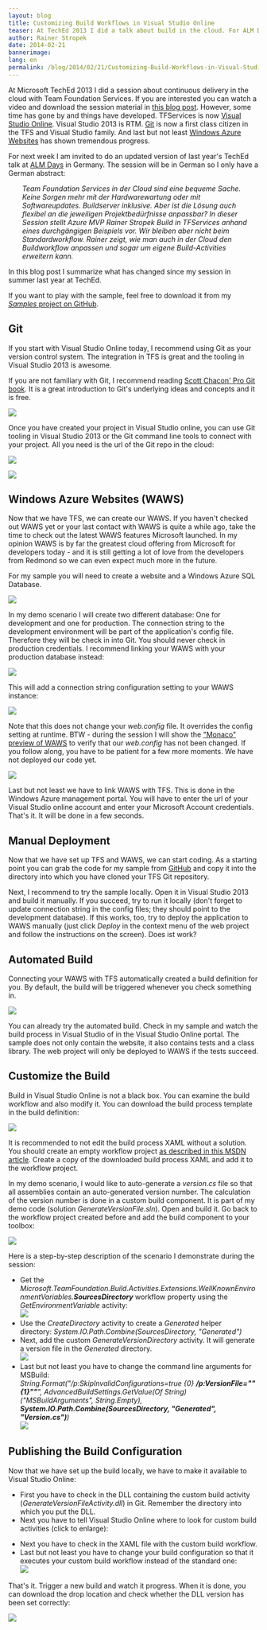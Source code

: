 ```yaml
---
layout: blog
title: Customizing Build Workflows in Visual Studio Online
teaser: At TechEd 2013 I did a talk about build in the cloud. For ALM Days next week, Microsoft invited me to do an updated version of this session. So I brought my samples up-to-date and switched to Git. In this blog post I describe what I will demo during the session.
author: Rainer Stropek
date: 2014-02-21
bannerimage: 
lang: en
permalink: /blog/2014/02/21/Customizing-Build-Workflows-in-Visual-Studio-Online
---
```


<p>At Microsoft TechEd 2013 I did a session about continuous delivery in the cloud with Team Foundation Services. If you are interested you can watch a video and download the session material in <a href="http://www.software-architects.com/devblog/2013/06/26/MS-TechEd-2013-Talk-Continuous-Integration-with-Team-Foundation-Services-and-Windows-Azure-Websites" target="_blank">this blog post</a>. However, some time has gone by and things have developed. TFServices is now <a href="http://www.visualstudio.com/" target="_blank">Visual Studio Online</a>. Visual Studio 2013 is RTM. <a href="http://git-scm.com/" target="_blank">Git</a> is now a first class citizen in the TFS and Visual Studio family. And last but not least <a href="http://www.windowsazure.com/en-us/services/web-sites/" target="_blank">Windows Azure Websites</a> has shown tremendous progress.</p><p>For next week I am invited to do an updated version of last year's TechEd talk at <a href="http://alm-days.de/" target="_blank">ALM Days</a> in Germany. The session will be in German so I only have a German abstract:</p><div style="margin-left: 2em">
  <p>
    <em>Team Foundation Services in der Cloud sind eine bequeme Sache. Keine Sorgen mehr mit der Hardwarewartung oder mit Softwareupdates. Buildserver inklusive. Aber ist die Lösung auch flexibel an die jeweiligen Projektbedürfnisse anpassbar? In dieser Session stellt Azure MVP Rainer Stropek Build in TFServices anhand eines durchgängigen Beispiels vor. Wir bleiben aber nicht beim Standardworkflow. Rainer zeigt, wie man auch in der Cloud den Buildworkflow anpassen und sogar um eigene Build-Activities erweitern kann.</em>
  </p>
</div><p>In this blog post I summarize what has changed since my session in summer last year at TechEd.</p><p class="showcase">If you want to play with the sample, feel free to download it from my <a href="https://github.com/rstropek/Samples/tree/master/BeeInMyGarden" target="_blank"><em>Samples</em> project on GitHub</a>.</p><h2>Git</h2><p>If you start with Visual Studio Online today, I recommend using Git as your version control system. The integration in TFS is great and the tooling in Visual Studio 2013 is awesome.</p><p class="showcase">If you are not familiary with Git, I recommend reading <a href="http://git-scm.com/book/en" target="_blank">Scott Chacon' Pro Git book</a>. It is a great introduction to Git's underlying ideas and concepts and it is free.</p><p>
  <img src="{{site.baseurl}}/content/images/blog/2014/02/VSOnlineGit.png" />
</p><p>Once you have created your project in Visual Studio online, you can use Git tooling in Visual Studio 2013 or the Git command line tools to connect with your project. All you need is the url of the Git repo in the cloud:</p><p>
  <img src="{{site.baseurl}}/content/images/blog/2014/02/GitUrl.png" />
</p><p>
  <img src="{{site.baseurl}}/content/images/blog/2014/02/ConnectTfs.png?mw=650" />
</p><h2>Windows Azure Websites (WAWS)</h2><p>Now that we have TFS, we can create our WAWS. If you haven't checked out WAWS yet or your last contact with WAWS is quite a while ago, take the time to check out the latest WAWS features Microsoft launched. In my opinion WAWS is by far the greatest cloud offering from Microsoft for developers today - and it is still getting a lot of love from the developers from Redmond so we can even expect much more in the future.</p><p>For my sample you will need to create a website and a Windows Azure SQL Database.</p><p>
  <img src="{{site.baseurl}}/content/images/blog/2014/02/Waws.png?mw=650" />
</p><p>In my demo scenario I will create two different database: One for development and one for production. The connection string to the development environment will be part of the application's config file. Therefore they will be check in into Git. You should never check in production credentials. I recommend linking your WAWS with your production database instead:</p><p>
  <img src="{{site.baseurl}}/content/images/blog/2014/02/LinkDb.png?mw=650" />
</p><p>This will add a connection string configuration setting to your WAWS instance:</p><p>
  <img src="{{site.baseurl}}/content/images/blog/2014/02/ConnectionString.png?mw=650" />
</p><p>Note that this does not change your <em>web.config</em> file. It overrides the config setting at runtime. BTW - during the session I will show the <a href="http://www.thenextdoorgeek.com/post/Editing-Windows-Azure-Web-Sites-online-with-the-new-shiny-Monaco" target="_blank">"Monaco" preview of WAWS</a> to verify that our <em>web.config</em> has not been changed. If you follow along, you have to be patient for a few more moments. We have not deployed our code yet.</p><p>
  <img src="{{site.baseurl}}/content/images/blog/2014/02/webconfig.png?mw=650" />
</p><p>Last but not least we have to link WAWS with TFS. This is done in the Windows Azure management portal. You will have to enter the url of your Visual Studio online account and enter your Microsoft Account credentials. That's it. It will be done in a few seconds.</p><h2>Manual Deployment</h2><p>Now that we have set up TFS and WAWS, we can start coding. As a starting point you can grab the code for my sample from <a href="https://github.com/rstropek/Samples/tree/master/BeeInMyGarden">GitHub</a> and copy it into the directory into which you have cloned your TFS Git repository.<br /></p><p>Next, I recommend to try the sample locally. Open it in Visual Studio 2013 and build it manually. If you succeed, try to run it locally (don't forget to update connection string in the config files; they should point to the development database). If this works, too, try to deploy the application to WAWS manually (just click <em>Deploy</em> in the context menu of the web project and follow the instructions on the screen). Does ist work?</p><h2>Automated Build</h2><p>Connecting your WAWS with TFS automatically created a build definition for you. By default, the build will be triggered whenever you check something in.</p><p>
  <img src="{{site.baseurl}}/content/images/blog/2014/02/BuildDef.png?mw=650" />
</p><p>You can already try the automated build. Check in my sample and watch the build process in Visual Studio of in the Visual Studio Online portal. The sample does not only contain the website, it also contains tests and a class library. The web project will only be deployed to WAWS if the tests succeed.</p><h2>Customize the Build</h2><p>Build in Visual Studio Online is not a black box. You can examine the build workflow and also modify it. You can download the build process template in the build definition:</p><p>
  <img src="{{site.baseurl}}/content/images/blog/2014/02/DownloadBuildXaml.png" />
</p><p class="showcase">It is recommended to not edit the build process XAML without a solution. You should create an empty workflow project <a href="http://msdn.microsoft.com/en-us/library/dd647551.aspx" target="_blank">as described in this MSDN article</a>. Create a copy of the downloaded build process XAML and add it to the workflow project.</p><p>In my demo scenario, I would like to auto-generate a <em>version.cs</em> file so that all assemblies contain an auto-generated version number. The calculation of the version number is done in a custom build component. It is part of my demo code (solution <em>GenerateVersionFile.sln</em>). Open and build it. Go back to the workflow project created before and add the build component to your toolbox:</p><p>
  <img src="{{site.baseurl}}/content/images/blog/2014/02/ChooseItems.png" />
</p><p>Here is a step-by-step description of the scenario I demonstrate during the session:</p><ul>
  <li>Get the <em>Microsoft.TeamFoundation.Build.Activities.Extensions.WellKnownEnvironmentVariables.<strong>SourcesDirectory</strong></em> workflow property using the <em>GetEnvironmentVariable</em> activity:
<br /><img src="{{site.baseurl}}/content/images/blog/2014/02/GetSourcesDirectory.png?mw=650" /><br /></li>
  <li>Use the <em>CreateDirectory</em> activity to create a <em>Generated</em> helper directory: <em>System.IO.Path.Combine(SourcesDirectory, "Generated")</em></li>
  <li>Next, add the custom <em>GenerateVersionDirectory</em> activity. It will generate a version file in the <em>Generated</em> directory.
<br /><img src="{{site.baseurl}}/content/images/blog/2014/02/GenerateVersionFile.png" /></li>
  <li>Last but not least you have to change the command line arguments for MSBuild:
<br /><em>String.Format("/p:SkipInvalidConfigurations=true {0} <strong>/p:VersionFile=""{1}""</strong>", AdvancedBuildSettings.GetValue(Of String)("MSBuildArguments", String.Empty), <strong>System.IO.Path.Combine(SourcesDirectory, "Generated", "Version.cs")</strong>)
<br /><img src="{{site.baseurl}}/content/images/blog/2014/02/CommandLineArgs.png?mw=650" /></em><br /></li>
</ul><h2>Publishing the Build Configuration</h2><p>Now that we have set up the build locally, we have to make it available to Visual Studio Online:</p><ul>
  <li>First you have to check in the DLL containing the custom build activity (<em>GenerateVersionFileActivity.dll</em>) in Git. Remember the directory into which you put the DLL.</li>
  <li>Next you have to tell Visual Studio Online where to look for custom build activities (click to enlarge):
<br /></li>
</ul><function name="Composite.Media.ImageGallery.Slimbox2">
  <param name="MediaImage" value="MediaArchive:a4238ec0-5cdd-4b56-8933-95be0d7d3ea4" />
  <param name="ThumbnailMaxWidth" value="650" />
  <param name="ImageMaxWidth" value="1920" />
  <param name="ImageMaxHeight" value="1280" />
</function><ul>
  <li>Next you have to check in the XAML file with the custom build workflow.</li>
  <li>Last but not least you have to change your build configuration so that it executes your custom build workflow instead of the standard one:
<br /><img src="{{site.baseurl}}/content/images/blog/2014/02/CustomBuildWorkflow.png?mw=650" /><br /></li>
</ul><p>That's it. Trigger a new build and watch it progress. When it is done, you can download the drop location and check whether the DLL version has been set correctly:<br /></p><p>
  <img src="{{site.baseurl}}/content/images/blog/2014/02/DropLocation.png" />
</p>